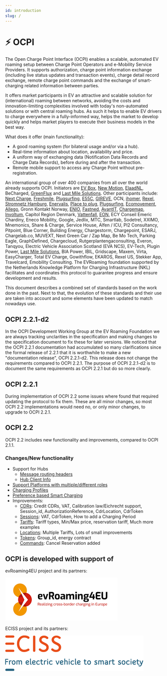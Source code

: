```yaml
---
id: introduction
slug: /
---
```

# ⚡ OCPI

The Open Charge Point Interface (OCPI) enables a scalable, automated EV roaming setup between Charge Point Operators and
e-Mobility Service Providers. It supports authorization, charge point information exchange (including live status
updates and transaction events), charge detail record exchange, remote charge point commands and the exchange of
smart-charging related information between parties.

It offers market participants in EV an attractive and scalable solution for (international) roaming between networks,
avoiding the costs and innovation-limiting complexities involved with today's non-automated solutions or with central
roaming hubs. As such it helps to enable EV drivers to charge everywhere in a fully-informed way, helps the market to
develop quickly and helps market players to execute their business models in the best way.

What does it offer (main functionality):

* A good  roaming system (for bilateral usage and/or via a hub).
* Real-time information about location, availability and price.
* A uniform way of exchanging data (Notification Data Records and Charge Data Records), before during and after the
  transaction.
* Remote mobile support to access any Charge Point without pre-registration.

An international group of over 400 companies from all over the world already supports OCPI. Initiators are [EV
Box](https://evbox.com), [New Motion](https://newmotion.com), [ElaadNL](https://elaad.nl), BeCharged,
[GreenFlux](https://greenflux.com) and [Last Mile Solutions](https://lastmilesolutions.com). Other participants include:
[Next Charge](https://nextcharge.app), [Freshmile](https://freshmile.com), [Plugsurfing](https://plugsurfing.com),
[E55C](https://e55c.com), [GIREVE](https://gireve.com), OCN, [ihomer](https://ihomer.nl),
[Rexel](https://www.rexel.com), [Stromnetz Hamburg](https://www.stromnetz-hamburg.de),
[Enervalis](https://enervalis.com), [Place to plug](https://placetoplug.com), [Plugsurfing](https://plugsurfing.com),
[Ecomovement](https://www.eco-movement.com), [Allego](https://www.allego.eu), Gronn Kontakt Norway,
[ENIO](https://www.enio-management.com), [Fastned](https://fastnedcharging.com), [AvantIT](https://www.avantit.no),
[Chargemap](https://chargemap.com), [Involtum](https://www.involtum.com), Capitol Region Denmark,
[Vattenfall](https://vattenfall.com), [EON](https://www.eon.com), ECY Conseil Emeric Chardiny, Eneco Mobility, Google,
Jedlix, MTC, Smartlab, Sodetrel, XXIMO, Mnemonics, Share & Charge, Service House, Alfen / ICU, PI2 Consultancy,
Pitpoint, Blue Corner, Building Energy, Chargestorm, Chargepoint, ESARJ, Chargelab.co, MUVEXT, Next Green Car / Zap Map,
Be Mo Tech, Parking Eagle, GraphDefined, Chargecloud, Rutgerplantengaconsulting, Everon, Tanqyou, Electric Vehicle
Association Scotland (EVA NCS), EV-Tech, Plugin Power, [Last Mile Solutions](https://lastmilesolutions.com), BIA Power,
IBIL, Gridscape, Maxem, Virta, EasyCharger, Total EV Charge, Gowithflow, EKAROS, Rexel US, Stekker App, Travelcard,
Emobility Consulting. The EVRoaming foundation supported by the Netherlands Knowledge Platform for Charging
Infrastructure (NKL) facilitates and coordinates this protocol to guarantee progress and ensure development and results.

This document describes a combined set of standards based on the work done in the past. Next to that, the evolution of
these standards and their use are taken into account and some elements have been updated to match nowadays use.

## OCPI 2.2.1-d2

In the OCPI Development Working Group at the EV Roaming Foundation we are always tracking unclarities in the
specification and making changes to the specification document to fix these for later versions. We noticed that the OCPI
2.2.1 documentation had accumulated so many clarifications since the formal release of 2.2.1 that it is worthwhile to
make a new "documentation release", OCPI 2.2.1-d2. This release does not change the requirements compared to OCPI 2.2.1.
The purpose of OCPI 2.2.1-d2 is to document the same requirements as OCPI 2.2.1 but do so more clearly.

## OCPI 2.2.1

During implementation of OCPI 2.2 some issues where found that required updating the protocol to fix them. These are all
minor changes, so most OCPI 2.2 implementations would need no, or only minor changes, to upgrade to OCPI 2.2.1.

## OCPI 2.2

OCPI 2.2 includes new functionality and improvements, compared to OCPI 2.1.1.

### Changes/New functionality

* Support for Hubs
  * [Message routing headers](/04-transport-and-format/01-json-http-implementation-guide.md#message-routing)
  * [Hub Client Info](https://ocpi.dev)
* [Support Platforms with multiple/different roles](/06-modules/02-credentials/07-data-types.md#credentialsrole-class)
* [Charging Profiles](/06-modules/09-charging-profiles/01-intro.md)
* [Preference based Smart Charging](https://ocpi.dev)
* Improvements:
  * [CDRs](/06-modules/05-cdrs/06-object-description.md#cdr-object): Credit CDRs, VAT, Calibration law/Eichrecht support, Session_id,
    AuthorizationReference, CdrLocation, CdrToken
  * [Sessions](https://ocpi.dev): VAT, CdrToken, How to add a Charging Period
  * [Tariffs](https://ocpi.dev): Tariff types, Min/Max price, reservation tariff, Much
    more examples
  * [Locations](https://ocpi.dev): Multiple Tariffs, Lots of small improvements
  * [Tokens](https://ocpi.dev): Group_id, energy contract
  * [Commands](https://ocpi.dev): Cancel Reservation added

## OCPI is developed with support of

evRoaming4EU project and its partners:

![evRoaming4EU logo](../images/evroamingeu_logo.png)

ECISS project and its partners:

![ECISS logo](../images/eciss_logo.png)
